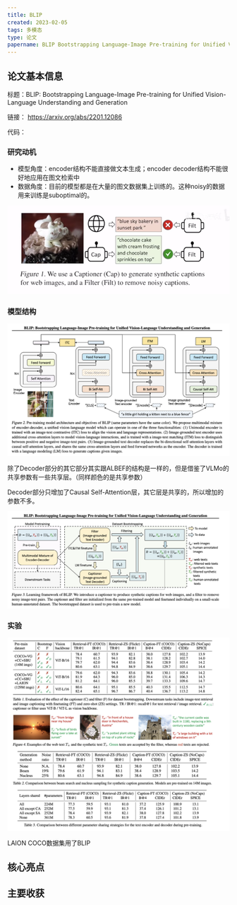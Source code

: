 ```yaml
---
title: BLIP
created: 2023-02-05
tags: 多模态
type: 论文
papername: BLIP Bootstrapping Language-Image Pre-training for Unified Vision-Language Understanding and Generation
---
```


## 论文基本信息

标题：BLIP: Bootstrapping Language-Image Pre-training for Unified Vision-Language Understanding and Generation

链接： https://arxiv.org/abs/2201.12086

代码：


### 研究动机

- 模型角度：encoder结构不能直接做文本生成；encoder decoder结构不能很好地应用在图文检索中
- 数据角度：目前的模型都是在大量的图文数据集上训练的。这种noisy的数据用来训练是suboptimal的。

![](img/Pasted%20image%2020230205170415.png)

### 模型结构

![](img/Pasted%20image%2020230205170650.png)

除了Decoder部分的其它部分其实跟ALBEF的结构是一样的，但是借鉴了VLMo的共享参数有一些共享层。（同样颜色的是共享参数）

Decoder部分只增加了Causal Self-Attention层，其它层是共享的，所以增加的参数不多。


![](img/Pasted%20image%2020230205171417.png)

### 实验

![](img/Pasted%20image%2020230205171801.png)


LAION COCO数据集用了BLIP

## 核心亮点

## 主要收获


